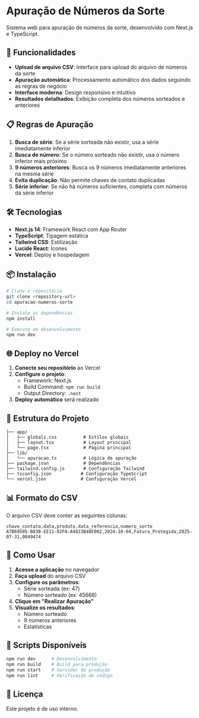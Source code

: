 # Apuração de Números da Sorte

Sistema web para apuração de números da sorte, desenvolvido com Next.js e TypeScript.

## 🚀 Funcionalidades

- **Upload de arquivo CSV**: Interface para upload do arquivo de números da sorte
- **Apuração automática**: Processamento automático dos dados seguindo as regras de negócio
- **Interface moderna**: Design responsivo e intuitivo
- **Resultados detalhados**: Exibição completa dos números sorteados e anteriores

## 📋 Regras de Apuração

1. **Busca de série**: Se a série sorteada não existir, usa a série imediatamente inferior
2. **Busca de número**: Se o número sorteado não existir, usa o número inferior mais próximo
3. **9 números anteriores**: Busca os 9 números imediatamente anteriores na mesma série
4. **Evita duplicação**: Não permite chaves de contato duplicadas
5. **Série inferior**: Se não há números suficientes, completa com números da série inferior

## 🛠️ Tecnologias

- **Next.js 14**: Framework React com App Router
- **TypeScript**: Tipagem estática
- **Tailwind CSS**: Estilização
- **Lucide React**: Ícones
- **Vercel**: Deploy e hospedagem

## 📦 Instalação

```bash
# Clone o repositório
git clone <repository-url>
cd apuracao-numeros-sorte

# Instale as dependências
npm install

# Execute em desenvolvimento
npm run dev
```

## 🌐 Deploy no Vercel

1. **Conecte seu repositório** ao Vercel
2. **Configure o projeto**:
   - Framework: Next.js
   - Build Command: `npm run build`
   - Output Directory: `.next`
3. **Deploy automático** será realizado

## 📁 Estrutura do Projeto

```
├── app/
│   ├── globals.css          # Estilos globais
│   ├── layout.tsx           # Layout principal
│   └── page.tsx             # Página principal
├── lib/
│   └── apuracao.ts          # Lógica de apuração
├── package.json             # Dependências
├── tailwind.config.js       # Configuração Tailwind
├── tsconfig.json           # Configuração TypeScript
└── vercel.json             # Configuração Vercel
```

## 📊 Formato do CSV

O arquivo CSV deve conter as seguintes colunas:

```csv
chave_contato,data,produto,data_referencia,numero_sorte
A7B69505-B83B-EE11-82FA-A4823B48F002,2024-10-04,Fatura_Protegida,2025-07-31,0049474
```

## 🎯 Como Usar

1. **Acesse a aplicação** no navegador
2. **Faça upload** do arquivo CSV
3. **Configure os parâmetros**:
   - Série sorteada (ex: 47)
   - Número sorteado (ex: 45668)
4. **Clique em "Realizar Apuração"**
5. **Visualize os resultados**:
   - Número sorteado
   - 9 números anteriores
   - Estatísticas

## 🔧 Scripts Disponíveis

```bash
npm run dev      # Desenvolvimento
npm run build    # Build para produção
npm run start    # Servidor de produção
npm run lint     # Verificação de código
```

## 📝 Licença

Este projeto é de uso interno.
